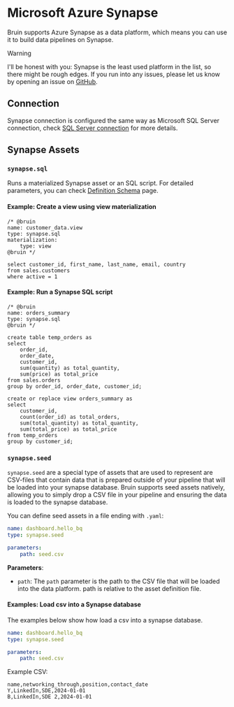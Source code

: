 # Microsoft Azure Synapse

Bruin supports Azure Synapse as a data platform, which means you can use it to build data pipelines on Synapse.

> [!WARNING]
> I'll be honest with you: Synapse is the least used platform in the list, so there might be rough edges. If you run into any issues, please let us know by opening an issue on [GitHub](https://github.com/bruin-data/bruin/issues).

## Connection
Synapse connection is configured the same way as Microsoft SQL Server connection, check [SQL Server connection](mssql.md#connection) for more details.

## Synapse Assets
### `synapse.sql`
Runs a materialized Synapse asset or an SQL script. For detailed parameters, you can check [Definition Schema](../assets/definition-schema.md) page.

#### Example: Create a view using view materialization
```bruin-sql
/* @bruin
name: customer_data.view
type: synapse.sql
materialization:
    type: view
@bruin */

select customer_id, first_name, last_name, email, country
from sales.customers
where active = 1
```

#### Example: Run a Synapse SQL script
```bruin-sql
/* @bruin
name: orders_summary
type: synapse.sql
@bruin */

create table temp_orders as
select
    order_id,
    order_date,
    customer_id,
    sum(quantity) as total_quantity,
    sum(price) as total_price
from sales.orders
group by order_id, order_date, customer_id;

create or replace view orders_summary as
select
    customer_id,
    count(order_id) as total_orders,
    sum(total_quantity) as total_quantity,
    sum(total_price) as total_price
from temp_orders
group by customer_id;
```

### `synapse.seed`
`synapse.seed` are a special type of assets that are used to represent are CSV-files that contain data that is prepared outside of your pipeline that will be loaded into your synapse database. Bruin supports seed assets natively, allowing you to simply drop a CSV file in your pipeline and ensuring the data is loaded to the synapse database.

You can define seed assets in a file ending with `.yaml`:
```yaml
name: dashboard.hello_bq
type: synapse.seed

parameters:
    path: seed.csv
```

**Parameters**:
- `path`:  The `path` parameter is the path to the CSV file that will be loaded into the data platform. path is relative to the asset definition file.


####  Examples: Load csv into a Synapse database

The examples below show how load a csv into a synapse database.
```yaml
name: dashboard.hello_bq
type: synapse.seed

parameters:
    path: seed.csv
```

Example CSV:

```csv
name,networking_through,position,contact_date
Y,LinkedIn,SDE,2024-01-01
B,LinkedIn,SDE 2,2024-01-01
```
